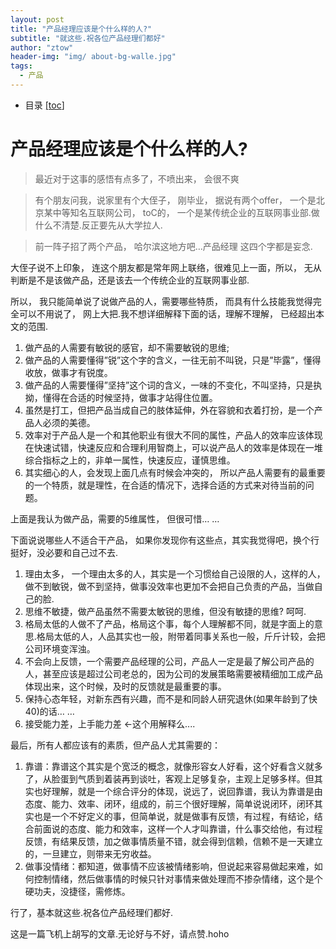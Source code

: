 ```yaml
---
layout: post
title: "产品经理应该是个什么样的人?"
subtitle: "就这些.祝各位产品经理们都好"
author: "ztow"
header-img: "img/ about-bg-walle.jpg"
tags:
  - 产品
---
```

* 目录
[\[toc]()]

# 产品经理应该是个什么样的人?
> 最近对于这事的感悟有点多了，不喷出来， 会很不爽

> 有个朋友问我，说家里有个大侄子， 刚毕业， 据说有两个offer， 一个是北京某中等知名互联网公司， toC的， 一个是某传统企业的互联网事业部.做什么不清楚.反正要先从大学拉人.

> 前一阵子招了两个产品， 哈尔滨这地方吧…产品经理 这四个字都是妄念.

大侄子说不上印象， 连这个朋友都是常年网上联络，很难见上一面，所以， 无从判断是不是该做产品，还是该去一个传统企业的互联网事业部.

所以， 我只能简单说了说做产品的人，需要哪些特质， 而具有什么技能我觉得完全可以不用说了， 网上大把.我不想详细解释下面的话，理解不理解， 已经超出本文的范围.
1. 做产品的人需要有敏锐的感官，却不需要敏锐的思维;
2. 做产品的人需要懂得”锐”这个字的含义，一往无前不叫锐，只是”毕露”，懂得收放，做事才有锐度。
3. 做产品的人需要懂得”坚持”这个词的含义，一味的不变化，不叫坚持，只是执拗，懂得在合适的时候坚持，做事才站得住位置。
3. 虽然是打工，但把产品当成自己的肢体延伸，外在容貌和衣着打扮，是一个产品人必须的美德。
4. 效率对于产品人是一个和其他职业有很大不同的属性，产品人的效率应该体现在快速试错，快速反应和合理利用智商上，可以说产品人的效率是体现在一堆综合指标之上的，非单一属性，快速反应，谨慎思维。
5. 其实细心的人，会发现上面几点有时候会冲突的， 所以产品人需要有的最重要的一个特质，就是理性，在合适的情况下，选择合适的方式来对待当前的问题。

上面是我认为做产品，需要的5维属性， 但很可惜… …

下面说说哪些人不适合干产品， 如果你发现你有这些点，其实我觉得吧，换个行挺好，没必要和自己过不去.
1. 理由太多， 一个理由太多的人，其实是一个习惯给自己设限的人，这样的人，做不到敏锐，做不到坚持，做事没效率也更加不会把自己负责的产品，当做自己的脸.
2. 思维不敏捷，做产品虽然不需要太敏锐的思维，但没有敏捷的思维? 呵呵.
3. 格局太低的人做不了产品，格局这个事，每个人理解都不同，就是字面上的意思.格局太低的人，人品其实也一般，附带着同事关系也一般，斤斤计较，会把公司环境变浑浊。
4. 不会向上反馈，一个需要产品经理的公司，产品人一定是最了解公司产品的人，甚至应该是超过公司老总的，因为公司的发展策略需要被精细加工成产品体现出来，这个时候，及时的反馈就是最重要的事。
5. 保持心态年轻，对新东西有兴趣，而不是和同龄人研究退休(如果年龄到了快40)的话… … 
6. 接受能力差，上手能力差 \<-这个用解释么....

最后，所有人都应该有的素质，但产品人尤其需要的：
1. 靠谱：靠谱这个其实是个宽泛的概念，就像形容女人好看，这个好看含义就多了，从脸蛋到气质到着装再到谈吐，客观上足够复杂，主观上足够多样。但其实也好理解，就是一个综合评分的体现，说远了，说回靠谱，我认为靠谱是由态度、能力、效率、闭环，组成的，前三个很好理解，简单说说闭环，闭环其实也是一个不好定义的事，但简单说，就是做事有反馈，有过程，有结论，结合前面说的态度、能力和效率，这样一个人才叫靠谱，什么事交给他，有过程反馈，有结果反馈，加之做事情质量不错，就会得到信赖，信赖不是一天建立的，一旦建立，则带来无穷收益。
2. 做事没情绪：都知道，做事情不应该被情绪影响，但说起来容易做起来难，如何控制情绪，然后做事情的时候只针对事情来做处理而不掺杂情绪，这个是个硬功夫，没捷径，需修炼。

行了，基本就这些.祝各位产品经理们都好.

这是一篇飞机上胡写的文章.无论好与不好，请点赞.hoho

